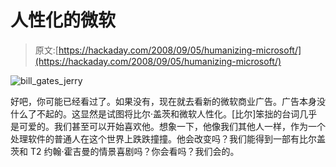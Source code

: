 # 人性化的微软

> 原文:[https://hackaday.com/2008/09/05/humanizing-microsoft/](https://hackaday.com/2008/09/05/humanizing-microsoft/)

![](../Images/1303b3c3fa001d70e0c4e603c4f1f756.png "bill_gates_jerry")

好吧，你可能已经看过了。如果没有，现在就去看新的微软商业广告。广告本身没什么了不起的。这显然是试图将比尔·盖茨和微软人性化。[比尔]笨拙的台词几乎是可爱的。我们甚至可以开始喜欢他。想象一下，他像我们其他人一样，作为一个处理软件的普通人在这个世界上跌跌撞撞。他会改变吗？我们能得到一部有比尔盖茨和 T2 约翰·霍吉曼的情景喜剧吗？你会看吗？我们会的。